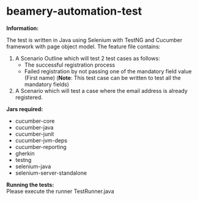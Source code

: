 # beamery-automation-test
**Information:**

The test is written in Java using Selenium with TestNG and Cucumber framework with page object model. 
The feature file contains:
1. A Scenario Outline which will test 2 test cases as follows:  
    - The successful registration process
    - Failed registration by not passing one of the mandatory field value (First name)
    (**Note**: This test case can be written to test all the mandatory fields) 
2. A Scenario which will test a case where the email address is already registered.

**Jars required:**
- cucumber-core
- cucumber-java
- cucumber-junit
- cucumber-jvm-deps
- cucumber-reporting
- gherkin
- testng
- selenium-java
- selenium-server-standalone

**Running the tests:**  
Please execute the runner TestRunner.java



